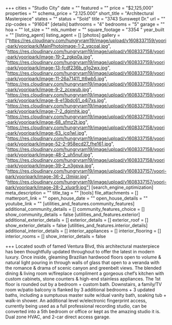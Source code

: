 +++
cities = "Studio City"
date = ""
featured = ""
price = "$2,125,000"
properties = ""
schema_price = "2.125.000"
short_title = "Architectural Masterpiece"
states = ""
status = "Sold"
title = "3743 Sunswept Dr."
url = ""
zip-codes = "91604"
[details]
bathrooms = "4"
bedrooms = "5"
garage = ""
hoa = ""
lot_size = ""
mls_number = ""
square_footage = "3354 "
year_built = ""
[listing_agent]
listing_agent = []
[photos]
gallery = ["https://res.cloudinary.com/hungryram19/image/upload/v1608337159/yoori-park/yooripark/MainPhotoimage-1-2_yqcoal.jpg", "https://res.cloudinary.com/hungryram19/image/upload/v1608337158/yoori-park/yooripark/image-19-2_zgkp0a.jpg", "https://res.cloudinary.com/hungryram19/image/upload/v1608337159/yoori-park/yooripark/image-13-fcdf236b_g1g2wx.jpg", "https://res.cloudinary.com/hungryram19/image/upload/v1608337159/yoori-park/yooripark/image-11-26a71411_tt6wb5.jpg", "https://res.cloudinary.com/hungryram19/image/upload/v1608337159/yoori-park/yooripark/image-9-2_zcxwub.jpg", "https://res.cloudinary.com/hungryram19/image/upload/v1608337159/yoori-park/yooripark/image-8-e13bdc61_o4j7xs.jpg", "https://res.cloudinary.com/hungryram19/image/upload/v1608337159/yoori-park/yooripark/image-7-2_dgimhk.jpg", "https://res.cloudinary.com/hungryram19/image/upload/v1608337159/yoori-park/yooripark/image-68_sfmz2t.jpg", "https://res.cloudinary.com/hungryram19/image/upload/v1608337158/yoori-park/yooripark/image-63_jcq1wl.jpg", "https://res.cloudinary.com/hungryram19/image/upload/v1608337158/yoori-park/yooripark/image-52-2-958ecd27_fhe161.jpg", "https://res.cloudinary.com/hungryram19/image/upload/v1608337158/yoori-park/yooripark/image-48-2_uh5nuf.jpg", "https://res.cloudinary.com/hungryram19/image/upload/v1608337158/yoori-park/yooripark/image-39-2_n3gpva.jpg", "https://res.cloudinary.com/hungryram19/image/upload/v1608337157/yoori-park/yooripark/image-36-2_j3mjqr.jpg", "https://res.cloudinary.com/hungryram19/image/upload/v1608337157/yoori-park/yooripark/image-28-2_xluqr9.jpg"]
[search_engine_optimization]
meta_description = ""
title_tag = ""
[tools]
file_attachments = []
matterport_link = ""
open_house_date = ""
open_house_details = ""
youtube_link = ""
[utilities_and_features.community_features]
additional_community_details = []
community_features_choice = []
show_community_details = false
[utilities_and_features.exterior]
additional_exterior_details = []
exterior_details = []
exterior_roof = []
show_exterior_details = false
[utilities_and_features.interior_details]
additional_interior_details = []
interior_appliances = []
interior_flooring = []
interior_rooms = []
show_interior_details = false

+++
Located south of famed Ventura Blvd, this architectural masterpiece has been thoughtfully updated throughout to offer the latest in modern luxury. Once inside, gleaming Brazilian hardwood floors open to volume & natural light pouring in through walls of glass that open to a veranda with the romance & drama of scenic canyon and greenbelt views. The blended dining & living room w/fireplace compliment a gorgeous chef’s kitchen with custom cabinets, stone counters & high-end stainless appliances. The 1st floor is rounded out by a bedroom + custom bath. Downstairs, a family/TV room w/patio balcony is flanked by 3 additional bedrooms + 3 updated baths, including a sumptuous master suite w/dual vanity bath, soaking tub + walk-in shower. An additional level w/electronic fingerprint access, currently being used as a full professional recording studio, can be converted into a 5th bedroom or office or kept as the amazing studio it is. Dual zone HVAC, and 2-car direct access garage.